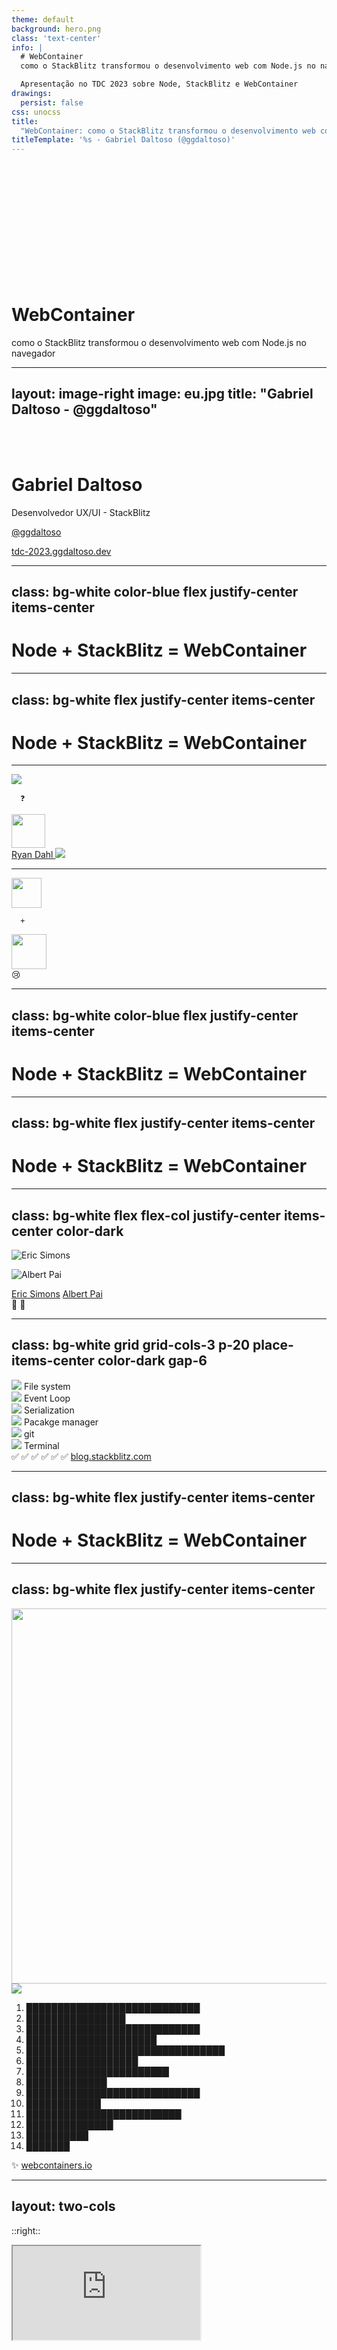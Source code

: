 ```yaml
---
theme: default
background: hero.png
class: 'text-center'
info: |
  # WebContainer
  como o StackBlitz transformou o desenvolvimento web com Node.js no navegador

  Apresentação no TDC 2023 sobre Node, StackBlitz e WebContainer
drawings:
  persist: false
css: unocss
title: 
  "WebContainer: como o StackBlitz transformou o desenvolvimento web com Node.js no navegador"
titleTemplate: '%s - Gabriel Daltoso (@ggdaltoso)'
---
```


<br >
<br >
<br >
<br >
<br >
<br >
<br >
<br >
<br >
<br >
<br >

# WebContainer

como o StackBlitz transformou o desenvolvimento web com Node.js no navegador

---
layout: image-right
image: eu.jpg
title: "Gabriel Daltoso - @ggdaltoso"
---

<br >
<br >

# Gabriel Daltoso

Desenvolvedor UX/UI - StackBlitz

<a target="_blank" alt="Perfil no Twitter de Gabriel Daltoso" href="https://twitter.com/ggdaltoso">@ggdaltoso</a>

<a target="_blank" alt="Link para a apresentação" href="https://tdc-2023.ggdaltoso.dev" class="text-3xl mt-26 inline-block">tdc-2023.ggdaltoso.dev</a>

<div class="abs-bl my-10 mx-12 flex gap-2">
  <a href="https://github.com/ggdaltoso" target="_blank" alt="Perfil no Github de Gabriel Daltoso"
    class="text-xl icon-btn opacity-50 !border-none !hover:text-white">
    <carbon-logo-github />
  </a>
  <a href="https://twitter.com/ggdaltoso" target="_blank" alt="Perfil no Twitter de Gabriel Daltoso"
    class="text-xl icon-btn opacity-50 !border-none !hover:text-white">
    <carbon-logo-twitter />
  </a>
  <a href="https://linkedin.com/in/ggdaltoso" target="_blank" alt="Perfil no LinkedIn de Gabriel Daltoso"
    class="text-xl icon-btn opacity-50 !border-none !hover:text-white">
    <carbon-logo-linkedin />
  </a>
</div>

---
class: bg-white color-blue flex justify-center items-center
---

<h1 class="flex-grow-1 text-center">
  Node + StackBlitz = WebContainer
</h1>

---
class: bg-white flex justify-center items-center
---

<h1 class="flex-grow-1 text-center">
  <span class="color-blue">Node</span> + StackBlitz = WebContainer
</h1>

---

<div class="w-full h-full flex justify-center items-center">

<v-click>

![](/5/internet.png)

</v-click>

<v-click>

      ❓  
  
</v-click>
<v-click>
  <img src="/5/old-chrome.png" width="54"/>
</v-click>

</div>

<v-click>
  <div class="abs-br mr-10">
    <div class="flex gap-4 flex-items-end">    
      <a class="mb-2" target="_blank" href="https://en.wikipedia.org/wiki/Ryan_Dahl">
        Ryan Dahl
      </a>
      <img src="/5/Ryan.png" />
    </div>
  </div>
</v-click>
<!-- 
 Tópico 1: O JavaScript além do navegador
 - Breve introdução sobre o JavaScript, sua origem e função principal no navegador.
- Mencionar o lançamento do Chrome em 2008 e o uso do motor V8 para compilar JavaScript em código de máquina.
 - Destacar Ryan Dahl, que pegou o V8 e criou o NodeJS, permitindo que o JavaScript fosse executado fora do navegador.
-->

---

<div class="w-full h-full flex justify-center items-center">

<v-click>
  <img src="/6/node-logo.png" width="48" />
</v-click>
 
<v-click>

      +  

</v-click>

<v-click>
  <img src="/6/old-chrome.png" width="56" />
</v-click>

<v-click>
  <div class="abs-br m-16 text-6xl">
    😢
  </div>
</v-click>

</div>

<!--
 Tópico 1 (continuação): O desafio de trazer o Node para o navegador
 - Destacar a ideia de trazer o Node para o navegador, tornando mais fácil para os desenvolvedores utilizarem as funcionalidades do Node no desenvolvimento web.
-->

---
class: bg-white color-blue flex justify-center items-center
---

<h1 class="flex-grow-1 text-center">
  Node + StackBlitz = WebContainer
</h1>

---
class: bg-white flex justify-center items-center
---

<h1 class="flex-grow-1 text-center">
  Node + <span class="color-blue">StackBlitz</span> = WebContainer
</h1>

---
class: bg-white flex flex-col justify-center items-center color-dark
---

<v-click>

  <div class="flex gap-6">

  ![Eric Simons](/9/eric.png)

  ![Albert Pai](/9/pai.png)

  </div>

</v-click>

<v-click>

  <div class="flex gap-6 justify-center items-center">
    <a target="_blank" href="https://twitter.com/ericsimons40">Eric Simons</a>
    <a target="_blank" class="ml-4" href="https://twitter.com/iamalbertpai">Albert Pai</a>
  </div>

</v-click>

<v-click>
  <span class="fixed top-46 left-110 text-2xl"> 💢 </span>
  <span class="fixed top-50 left-128 text-2xl"> 💢 </span>
</v-click>

<!-- 
 Tópico 2: Superando obstáculos e expandindo funcionalidades
 - Explicar a motivação de Eric e Albert ao desenvolverem uma plataforma de ensino de programação e os problemas enfrentados pelos alunos na configuração do ambiente.
 -->
---
class: bg-white grid grid-cols-3 p-20 place-items-center color-dark gap-6
---

<v-click>
  <div class="flex flex-col justify-center items-center">
    <img src="/10/file-system.png" />
    <span class="font-mono text-4">File system</span>
  </div>
  <div class="flex flex-col justify-center items-center">
    <img src="/10/event-loop.png" />
    <span class="font-mono text-4">Event Loop</span>
  </div>
  <div class="flex flex-col justify-center items-center">
    <img src="/10/serialization.png" />
    <span class="font-mono text-4">Serialization</span>
  </div>
  <div class="flex flex-col justify-center items-center">
    <img src="/10/package-manager.png" />
    <span class="font-mono text-4">Pacakge manager</span>
  </div>
  <div class="flex flex-col justify-center items-center">
    <img src="/10/git.png" />
    <span class="font-mono text-4">git</span>
  </div>
  <div class="flex flex-col justify-center items-center">
    <img src="/10/terminal.png" />
    <span class="font-mono text-4">Terminal</span>
  </div>
</v-click>

<v-click>
  <span class="fixed top-43 left-66 text-2xl"> ✅ </span>
  <span class="fixed top-43 left-135 text-2xl"> ✅ </span>
  <span class="fixed top-43 left-209 text-2xl"> ✅ </span>
  <span class="fixed top-95 left-70 text-2xl"> ✅ </span>
  <span class="fixed top-95 left-126 text-2xl"> ✅ </span>
  <span class="fixed top-95 left-202 text-2xl"> ✅ </span>
  <a target="_blank" class="color-dark fixed bottom-12 left-105" href="https://blog.stackblitz.com/">blog.stackblitz.com</a>
</v-click>


<!-- 
 Tópico 2 (continuação): Os desafios encontrados
 Destacar as implementações necessárias para suportar o Node no navegador:
   - Sistema de arquivos
   - ES Modules
   - Event loop e serialização
   - Introdução do Turbo como gerenciador de pacotes
   - Possibilidade de executar comandos de terminal
 - Destacar a falta de suporte e limitações das ferramentas existentes, principalmente dos navegadores.
 - Mencionar a contribuição da equipe na identificação e resolução de bugs, como problemas de memória no V8 e WebAssembly, questões de threads no Firefox e no ARM M1.
-->

---
class: bg-white flex justify-center items-center
---

<h1 class="flex-grow-1 text-center">
  Node + StackBlitz = <span class="color-blue">WebContainer</span>
</h1>

---
class: bg-white flex justify-center items-center
---

  <img src="/12/browser.png" width="600" />

  <v-click>
    <img src="/12/msdos.png" class="abs-br m-30 mr-64" /> 
  </v-click>

  <v-click>
    <div class="abs-tl mt-48 ml-66 text-2">
      <ol>
        <li>████████████████████████████</li>
        <li>████████████████</li>
        <li>████████████████████████████</li>
        <li>█████████████████████</li>
        <li>████████████████████████████████</li>
        <li>██████████████████</li>
        <li>███████████████████████</li>
        <li>█████████████</li>
        <li>████████████████████████████</li>
        <li>████████████</li>
        <li>█████████████████████████</li>
        <li>██████████████</li>
        <li>██████████</li>
        <li>███████</li>
      </ol>
    </div>  
  </v-click>

  <v-click>
    <Arrow class="color-red" x1="450" y1="400" x2="640" y2="416" />
  </v-click>

  <v-click>
    <Arrow class="color-red" x1="680" y1="380" x2="660" y2="336" />
    <span class="abs-tr mt-56 mr-72 text-8xl" >✨</span>
  </v-click>
  
  <v-click>
  <a target="_blank" class="color-dark fixed bottom-8 left-108" href="https://webcontainers.io/">webcontainers.io</a>
  </v-click>

<!--
 Tópico 3: StackBlitz - Facilitando o desenvolvimento web
 - Introduzir o StackBlitz como uma interface de desenvolvimento online capaz de rodar aplicações NodeJS no navegador.
 - Destacar a inspiração do NodeJS para a criação do StackBlitz, visando facilitar o processo de configuração do ambiente de desenvolvimento e permitir que os desenvolvedores se concentrem nas suas ideias.
-->
---
layout: two-cols
---

<Tweet id="1647708875834138625" scale="0.6" />

::right::

<iframe class="w-full h-118 m-auto" src="https://typescript-lzex4b.stackblitz.io/" />

<!-- 
 Tópico 4: WebContainer - Uma nova abordagem
 - Apresentar o WebContainer como uma tecnologia do StackBlitz que permite executar aplicações NodeJS diretamente no navegador.
 - Explicar que o WebContainer segue a API do NodeJS, permitindo que os desenvolvedores utilizem as ferramentas que já conhecem e se sintam em casa.
 - Destacar exemplos de sucesso que utilizam WebContainers:
   - Educação: "Professional TypeScript Training by Matt Pocock | Total TypeScript"
   - Simulador de fluído Euleriano: disponível em https://twitter.com/_paigesun/status/1647708875834138625
   - Documentação: no próprio site do NodeJS, em "Introduction to Node.js (nodejs.dev)"
   - Tutoriais: como no caso do SveltKit, disponível em "Introduction / What is SvelteKit? • Svelte Tutorial"
   - Inteligência Artificial: utilize inteligência artificial e WebContainers para gerar um projeto, disponível em "Chat UI Builder (chat-ui-builder.vercel.app)"
-->

---
preload: false
---

<iframe class="w-full h-118 m-auto" src="https://nodejs.dev/en/learn/" />

---
preload: false
layout: two-cols
class: flex justify-center items-center
---

<a target="_blank" href="https://learn.svelte.dev/tutorial/introducing-sveltekit">
  https://learn.svelte.dev
</a>

::right::

<a target="_blank" href="https://www.sveltelab.dev/">
  https://www.sveltelab.dev
</a>

---
preload: false
class: p-0
---

<iframe class="w-full h-full m-auto" src="https://chat-ui-builder.vercel.app/" />

---
class: flex justify-center items-center
---

<a target="_blank" class="b-none transition-300" href="https://www.gbstudio.dev/" >
  
  <img src="17/gb-studio.png" alt="GB Studio logo" width="64"/> 

</a>

<style>
  a {
    border-bottom-width: 0;
  }
  a:hover {
    transform: scale(1.2);
  }
</style>

<!-- 
 Mostrar um caso de uso meu com GBStudio
-->

---

<!-- 
 Conclusão
 - Relembrar a evolução do JavaScript, do seu uso no navegador até a sua aplicação no desenvolvimento web com o NodeJS, o StackBlitz e o WebContainer.
 - Destacar a importância dessas ferramentas na facilitação e agilidade do desenvolvimento web.
 - Convidar a audiência a explorar essas tecnologias e aproveitar os exemplos de sucesso que utilizam WebContainers.

Agradecimentos e Encerramento
 - Agradecer a audiência pela atenção e participação.
 - Encerrar a apresentação de forma descontraída e agradável.
-->
---

